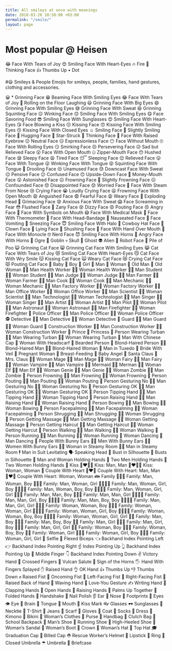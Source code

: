 ```yaml
---
title: All smileys at once with meanings
date: 2018-03-26 10:58:00 +03:00
permalink: "/smile/"
layout: page
---
```


# Most popular @ Heisen
😂 Face With Tears of Joy
😍 Smiling Face With Heart-Eyes
🔥 Fire
🤔 Thinking Face
👍 Thumbs Up
• Dot

#😃 Smileys & People
Emojis for smileys, people, families, hand gestures, clothing and accessories.

😀 * Grinning Face
😁 Beaming Face With Smiling Eyes
😂 Face With Tears of Joy
🤣 Rolling on the Floor Laughing
😃 Grinning Face With Big Eyes
😄 Grinning Face With Smiling Eyes
😅 Grinning Face With Sweat
😆 Grinning Squinting Face
😉 Winking Face
😊 Smiling Face With Smiling Eyes
😋 Face Savoring Food
😎 Smiling Face With Sunglasses
😍 Smiling Face With Heart-Eyes
😘 Face Blowing a Kiss
😗 Kissing Face
😙 Kissing Face With Smiling Eyes
😚 Kissing Face With Closed Eyes
☺ Smiling Face
🙂 Slightly Smiling Face
🤗 Hugging Face
🤩 Star-Struck
🤔 Thinking Face
🤨 Face With Raised Eyebrow
😐 Neutral Face
😑 Expressionless Face
😶 Face Without Mouth
🙄 Face With Rolling Eyes
😏 Smirking Face
😣 Persevering Face
😥 Sad but Relieved Face
😮 Face With Open Mouth
🤐 Zipper-Mouth Face
😯 Hushed Face
😪 Sleepy Face
😫 Tired Face
😴 Sleeping Face
😌 Relieved Face
😛 Face With Tongue
😜 Winking Face With Tongue
😝 Squinting Face With Tongue
🤤 Drooling Face
😒 Unamused Face
😓 Downcast Face With Sweat
😔 Pensive Face
😕 Confused Face
🙃 Upside-Down Face
🤑 Money-Mouth Face
😲 Astonished Face
☹ Frowning Face
🙁 Slightly Frowning Face
😖 Confounded Face
😞 Disappointed Face
😟 Worried Face
😤 Face With Steam From Nose
😢 Crying Face
😭 Loudly Crying Face
😦 Frowning Face With Open Mouth
😧 Anguished Face
😨 Fearful Face
😩 Weary Face
🤯 Exploding Head
😬 Grimacing Face
😰 Anxious Face With Sweat
😱 Face Screaming in Fear
😳 Flushed Face
🤪 Zany Face
😵 Dizzy Face
😡 Pouting Face
😠 Angry Face
🤬 Face With Symbols on Mouth
😷 Face With Medical Mask
🤒 Face With Thermometer
🤕 Face With Head-Bandage
🤢 Nauseated Face
🤮 Face Vomiting
🤧 Sneezing Face
😇 Smiling Face With Halo
🤠 Cowboy Hat Face
🤡 Clown Face
🤥 Lying Face
🤫 Shushing Face
🤭 Face With Hand Over Mouth
🧐 Face With Monocle
🤓 Nerd Face
😈 Smiling Face With Horns
👿 Angry Face With Horns
👹 Ogre
👺 Goblin
💀 Skull
👻 Ghost
👽 Alien
🤖 Robot Face
💩 Pile of Poo
😺 Grinning Cat Face
😸 Grinning Cat Face With Smiling Eyes
😹 Cat Face With Tears of Joy
😻 Smiling Cat Face With Heart-Eyes
😼 Cat Face With Wry Smile
😽 Kissing Cat Face
🙀 Weary Cat Face
😿 Crying Cat Face
😾 Pouting Cat Face
👶 Baby
👦 Boy
👧 Girl
👨 Man
👩 Woman
👴 Old Man
👵 Old Woman
👨‍⚕️ Man Health Worker
👩‍⚕️ Woman Health Worker
👨‍🎓 Man Student
👩‍🎓 Woman Student
👨‍⚖️ Man Judge
👩‍⚖️ Woman Judge
👨‍🌾 Man Farmer
👩‍🌾 Woman Farmer
👨‍🍳 Man Cook
👩‍🍳 Woman Cook
👨‍🔧 Man Mechanic
👩‍🔧 Woman Mechanic
👨‍🏭 Man Factory Worker
👩‍🏭 Woman Factory Worker
👨‍💼 Man Office Worker
👩‍💼 Woman Office Worker
👨‍🔬 Man Scientist
👩‍🔬 Woman Scientist
👨‍💻 Man Technologist
👩‍💻 Woman Technologist
👨‍🎤 Man Singer
👩‍🎤 Woman Singer
👨‍🎨 Man Artist
👩‍🎨 Woman Artist
👨‍✈️ Man Pilot
👩‍✈️ Woman Pilot
👨‍🚀 Man Astronaut
👩‍🚀 Woman Astronaut
👨‍🚒 Man Firefighter
👩‍🚒 Woman Firefighter
👮 Police Officer
👮‍♂️ Man Police Officer
👮‍♀️ Woman Police Officer
🕵 Detective
🕵️‍♂️ Man Detective
🕵️‍♀️ Woman Detective
💂 Guard
💂‍♂️ Man Guard
💂‍♀️ Woman Guard
👷 Construction Worker
👷‍♂️ Man Construction Worker
👷‍♀️ Woman Construction Worker
🤴 Prince
👸 Princess
👳 Person Wearing Turban
👳‍♂️ Man Wearing Turban
👳‍♀️ Woman Wearing Turban
👲 Man With Chinese Cap
🧕 Woman With Headscarf
🧔 Bearded Person
👱 Blond-Haired Person
👱‍♂️ Blond-Haired Man
👱‍♀️ Blond-Haired Woman
🤵 Man in Tuxedo
👰 Bride With Veil
🤰 Pregnant Woman
🤱 Breast-Feeding
👼 Baby Angel
🎅 Santa Claus
🤶 Mrs. Claus
🧙‍♀️ Woman Mage
🧙‍♂️ Man Mage
🧚‍♀️ Woman Fairy
🧚‍♂️ Man Fairy
🧛‍♀️ Woman Vampire
🧛‍♂️ Man Vampire
🧜‍♀️ Mermaid
🧜‍♂️ Merman
🧝‍♀️ Woman Elf
🧝‍♂️ Man Elf
🧞‍♀️ Woman Genie
🧞‍♂️ Man Genie
🧟‍♀️ Woman Zombie
🧟‍♂️ Man Zombie
🙍 Person Frowning
🙍‍♂️ Man Frowning
🙍‍♀️ Woman Frowning
🙎 Person Pouting
🙎‍♂️ Man Pouting
🙎‍♀️ Woman Pouting
🙅 Person Gesturing No
🙅‍♂️ Man Gesturing No
🙅‍♀️ Woman Gesturing No
🙆 Person Gesturing OK
🙆‍♂️ Man Gesturing OK
🙆‍♀️ Woman Gesturing OK
💁 Person Tipping Hand
💁‍♂️ Man Tipping Hand
💁‍♀️ Woman Tipping Hand
🙋 Person Raising Hand
🙋‍♂️ Man Raising Hand
🙋‍♀️ Woman Raising Hand
🙇 Person Bowing
🙇‍♂️ Man Bowing
🙇‍♀️ Woman Bowing
🤦 Person Facepalming
🤦‍♂️ Man Facepalming
🤦‍♀️ Woman Facepalming
🤷 Person Shrugging
🤷‍♂️ Man Shrugging
🤷‍♀️ Woman Shrugging
💆 Person Getting Massage
💆‍♂️ Man Getting Massage
💆‍♀️ Woman Getting Massage
💇 Person Getting Haircut
💇‍♂️ Man Getting Haircut
💇‍♀️ Woman Getting Haircut
🚶 Person Walking
🚶‍♂️ Man Walking
🚶‍♀️ Woman Walking
🏃 Person Running
🏃‍♂️ Man Running
🏃‍♀️ Woman Running
💃 Woman Dancing
🕺 Man Dancing
👯 People With Bunny Ears
👯‍♂️ Men With Bunny Ears
👯‍♀️ Women With Bunny Ears
🧖‍♀️ Woman in Steamy Room
🧖‍♂️ Man in Steamy Room
🕴 Man in Suit Levitating
🗣 Speaking Head
👤 Bust in Silhouette
👥 Busts in Silhouette
👫 Man and Woman Holding Hands
👬 Two Men Holding Hands
👭 Two Women Holding Hands
💏 Kiss
👨‍❤️‍💋‍👨 Kiss: Man, Man
👩‍❤️‍💋‍👩 Kiss: Woman, Woman
💑 Couple With Heart
👨‍❤️‍👨 Couple With Heart: Man, Man
👩‍❤️‍👩 Couple With Heart: Woman, Woman
👪 Family
👨‍👩‍👦 Family: Man, Woman, Boy
👨‍👩‍👧 Family: Man, Woman, Girl
👨‍👩‍👧‍👦 Family: Man, Woman, Girl, Boy
👨‍👩‍👦‍👦 Family: Man, Woman, Boy, Boy
👨‍👩‍👧‍👧 Family: Man, Woman, Girl, Girl
👨‍👨‍👦 Family: Man, Man, Boy
👨‍👨‍👧 Family: Man, Man, Girl
👨‍👨‍👧‍👦 Family: Man, Man, Girl, Boy
👨‍👨‍👦‍👦 Family: Man, Man, Boy, Boy
👨‍👨‍👧‍👧 Family: Man, Man, Girl, Girl
👩‍👩‍👦 Family: Woman, Woman, Boy
👩‍👩‍👧 Family: Woman, Woman, Girl
👩‍👩‍👧‍👦 Family: Woman, Woman, Girl, Boy
👩‍👩‍👦‍👦 Family: Woman, Woman, Boy, Boy
👩‍👩‍👧‍👧 Family: Woman, Woman, Girl, Girl
👨‍👦 Family: Man, Boy
👨‍👦‍👦 Family: Man, Boy, Boy
👨‍👧 Family: Man, Girl
👨‍👧‍👦 Family: Man, Girl, Boy
👨‍👧‍👧 Family: Man, Girl, Girl
👩‍👦 Family: Woman, Boy
👩‍👦‍👦 Family: Woman, Boy, Boy
👩‍👧 Family: Woman, Girl
👩‍👧‍👦 Family: Woman, Girl, Boy
👩‍👧‍👧 Family: Woman, Girl, Girl
🤳 Selfie
💪 Flexed Biceps
👈 Backhand Index Pointing Left
👉 Backhand Index Pointing Right
☝ Index Pointing Up
👆 Backhand Index Pointing Up
🖕 Middle Finger
👇 Backhand Index Pointing Down
✌ Victory Hand
🤞 Crossed Fingers
🖖 Vulcan Salute
🤘 Sign of the Horns
🖐 Hand With Fingers Splayed
✋ Raised Hand
👌 OK Hand
👍 Thumbs Up
👎 Thumbs Down
✊ Raised Fist
👊 Oncoming Fist
🤛 Left-Facing Fist
🤜 Right-Facing Fist
🤚 Raised Back of Hand
👋 Waving Hand
🤟 Love-You Gesture
✍ Writing Hand
👏 Clapping Hands
👐 Open Hands
🙌 Raising Hands
🤲 Palms Up Together
🙏 Folded Hands
🤝 Handshake
💅 Nail Polish
👂 Ear
👃 Nose
👣 Footprints
👀 Eyes
👁 Eye
🧠 Brain
👅 Tongue
👄 Mouth
💋 Kiss Mark
👓 Glasses
🕶 Sunglasses
👔 Necktie
👕 T-Shirt
👖 Jeans
🧣 Scarf
🧤 Gloves
🧥 Coat
🧦 Socks
👗 Dress
👘 Kimono
👙 Bikini
👚 Woman’s Clothes
👛 Purse
👜 Handbag
👝 Clutch Bag
🎒 School Backpack
👞 Man’s Shoe
👟 Running Shoe
👠 High-Heeled Shoe
👡 Woman’s Sandal
👢 Woman’s Boot
👑 Crown
👒 Woman’s Hat
🎩 Top Hat
🎓 Graduation Cap
🧢 Billed Cap
⛑ Rescue Worker’s Helmet
💄 Lipstick
💍 Ring
🌂 Closed Umbrella
☂ Umbrella
💼 Briefcase